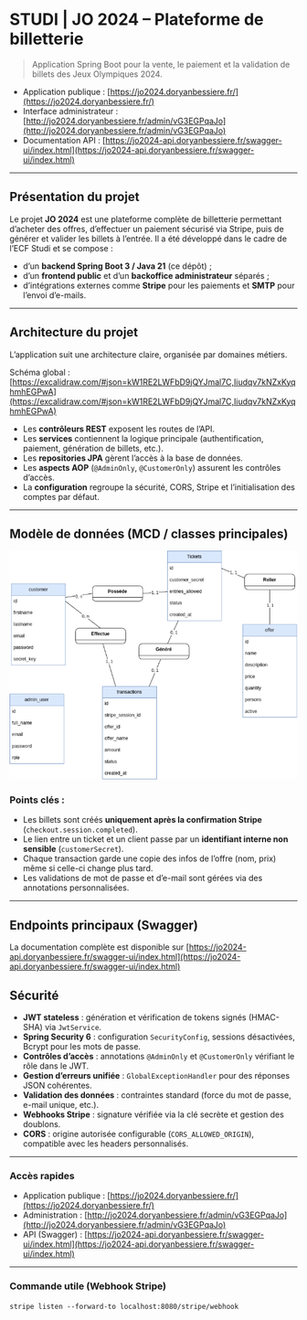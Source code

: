 # STUDI | JO 2024 – Plateforme de billetterie

> Application Spring Boot pour la vente, le paiement et la validation de billets des Jeux Olympiques 2024.

* Application publique : [https://jo2024.doryanbessiere.fr/](https://jo2024.doryanbessiere.fr/)
* Interface administrateur : [http://jo2024.doryanbessiere.fr/admin/vG3EGPqaJo](http://jo2024.doryanbessiere.fr/admin/vG3EGPqaJo)
* Documentation API : [https://jo2024-api.doryanbessiere.fr/swagger-ui/index.html](https://jo2024-api.doryanbessiere.fr/swagger-ui/index.html)

---

## Présentation du projet

Le projet **JO 2024** est une plateforme complète de billetterie permettant d’acheter des offres, d’effectuer un paiement sécurisé via Stripe, puis de générer et valider les billets à l’entrée.
Il a été développé dans le cadre de l’ECF Studi et se compose :

* d’un **backend Spring Boot 3 / Java 21** (ce dépôt) ;
* d’un **frontend public** et d’un **backoffice administrateur** séparés ;
* d’intégrations externes comme **Stripe** pour les paiements et **SMTP** pour l’envoi d’e-mails.

---

## Architecture du projet

L’application suit une architecture claire, organisée par domaines métiers.

Schéma global :
[https://excalidraw.com/#json=kW1RE2LWFbD9jQYJmal7C,Iiudqv7kNZxKyqhmhEGPwA](https://excalidraw.com/#json=kW1RE2LWFbD9jQYJmal7C,Iiudqv7kNZxKyqhmhEGPwA)

* Les **contrôleurs REST** exposent les routes de l’API.
* Les **services** contiennent la logique principale (authentification, paiement, génération de billets, etc.).
* Les **repositories JPA** gèrent l’accès à la base de données.
* Les **aspects AOP** (`@AdminOnly`, `@CustomerOnly`) assurent les contrôles d’accès.
* La **configuration** regroupe la sécurité, CORS, Stripe et l’initialisation des comptes par défaut.

---

## Modèle de données (MCD / classes principales)

<img src="https://github.com/BDoryan/studi-jo2024-backend/blob/master/docs/mcd_mvp1.png?raw=true" alt="MCD JO 2024" width="600"/>

### Points clés :

* Les billets sont créés **uniquement après la confirmation Stripe** (`checkout.session.completed`).
* Le lien entre un ticket et un client passe par un **identifiant interne non sensible** (`customerSecret`).
* Chaque transaction garde une copie des infos de l’offre (nom, prix) même si celle-ci change plus tard.
* Les validations de mot de passe et d’e-mail sont gérées via des annotations personnalisées.

---

## Endpoints principaux (Swagger)

La documentation complète est disponible sur [https://jo2024-api.doryanbessiere.fr/swagger-ui/index.html](https://jo2024-api.doryanbessiere.fr/swagger-ui/index.html)

## Sécurité

* **JWT stateless** : génération et vérification de tokens signés (HMAC-SHA) via `JwtService`.
* **Spring Security 6** : configuration `SecurityConfig`, sessions désactivées, Bcrypt pour les mots de passe.
* **Contrôles d’accès** : annotations `@AdminOnly` et `@CustomerOnly` vérifiant le rôle dans le JWT.
* **Gestion d’erreurs unifiée** : `GlobalExceptionHandler` pour des réponses JSON cohérentes.
* **Validation des données** : contraintes standard (force du mot de passe, e-mail unique, etc.).
* **Webhooks Stripe** : signature vérifiée via la clé secrète et gestion des doublons.
* **CORS** : origine autorisée configurable (`CORS_ALLOWED_ORIGIN`), compatible avec les headers personnalisés.

---

### Accès rapides

* Application publique : [https://jo2024.doryanbessiere.fr/](https://jo2024.doryanbessiere.fr/)
* Administration : [http://jo2024.doryanbessiere.fr/admin/vG3EGPqaJo](http://jo2024.doryanbessiere.fr/admin/vG3EGPqaJo)
* API (Swagger) : [https://jo2024-api.doryanbessiere.fr/swagger-ui/index.html](https://jo2024-api.doryanbessiere.fr/swagger-ui/index.html)

---

### Commande utile (Webhook Stripe)

```
stripe listen --forward-to localhost:8080/stripe/webhook
```